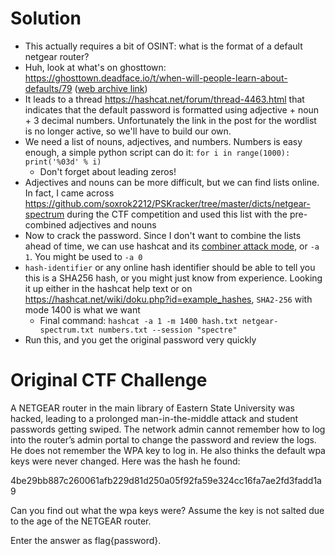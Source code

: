 # Solution

- This actually requires a bit of OSINT: what is the format of a default netgear router?
- Huh, look at what's on ghosttown: https://ghosttown.deadface.io/t/when-will-people-learn-about-defaults/79 ([web archive link](https://web.archive.org/web/20221016010535/https://ghosttown.deadface.io/t/when-will-people-learn-about-defaults/79))
- It leads to a thread https://hashcat.net/forum/thread-4463.html that indicates that the default password is formatted using adjective + noun + 3 decimal numbers. Unfortunately the link in the post for the wordlist is no longer active, so we'll have to build our own.
- We need a list of nouns, adjectives, and numbers. Numbers is easy enough, a simple python script can do it: `for i in range(1000): print('%03d' % i)`
    - Don't forget about leading zeros!
- Adjectives and nouns can be more difficult, but we can find lists online. In fact, I came across https://github.com/soxrok2212/PSKracker/tree/master/dicts/netgear-spectrum during the CTF competition and used this list with the pre-combined adjectives and nouns
- Now to crack the password. Since I don't want to combine the lists ahead of time, we can use hashcat and its [combiner attack mode](https://hashcat.net/wiki/doku.php?id=combinator_attack), or `-a 1`. You might be used to `-a 0`
- `hash-identifier` or any online hash identifier should be able to tell you this is a SHA256 hash, or you might just know from experience. Looking it up either in the hashcat help text or on https://hashcat.net/wiki/doku.php?id=example_hashes, `SHA2-256` with mode 1400 is what we want
    - Final command: `hashcat -a 1 -m 1400 hash.txt netgear-spectrum.txt numbers.txt --session "spectre"`
- Run this, and you get the original password very quickly

# Original CTF Challenge

A NETGEAR router in the main library of Eastern State University was hacked, leading to a prolonged man-in-the-middle attack and student passwords getting swiped. The network admin cannot remember how to log into the router’s admin portal to change the password and review the logs. He does not remember the WPA key to log in. He also thinks the default wpa keys were never changed. Here was the hash he found:

4be29bb887c260061afb229d81d250a05f92fa59e324cc16fa7ae2fd3fadd1a9

Can you find out what the wpa keys were? Assume the key is not salted due to the age of the NETGEAR router.

Enter the answer as flag{password}.